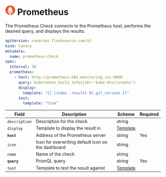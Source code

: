 # <img src='https://raw.githubusercontent.com/flanksource/flanksource-ui/main/src/icons/prometheus.svg' style='height: 32px'/> Prometheus

The Prometheus Check connects to the Prometheus host, performs the desired query, and displays the results.

```yaml
apiVersion: canaries.flanksource.com/v1
kind: Canary
metadata:
  name: prometheus-check
spec:
  interval: 30
  prometheus:
    - host: http://prometheus-k8s.monitoring.svc:9090
      query: kubernetes_build_info{job!~"kube-dns|coredns"}
      display:
        template: "{{ (index .results 0).git_version }}"
      test:
        template: "true"

```

| Field | Description | Scheme | Required |
| ----- | ----------- | ------ | -------- |
| `description` | Description for the check | string |  |
| `display` | Template to display the result in | [Template](../concepts/templating.md) |  |
| **`host`** | Address of the Prometheus server | string | Yes |
| `icon` | Icon for overwriting default icon on the dashboard | string |  |
| `name` | Name of the check | string |  |
| **`query`** | PromQL query | string | Yes |
| `test` | Template to test the result against | [Template](../concepts/templating.md) |  |
